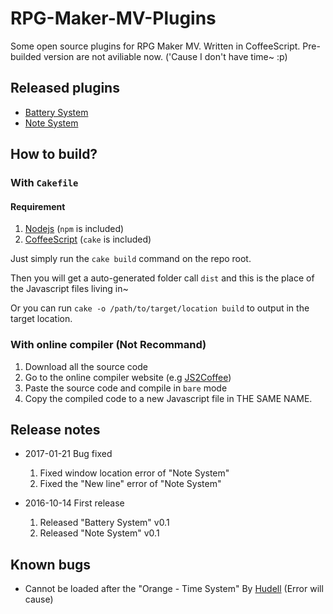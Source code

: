 # RPG-Maker-MV-Plugins
Some open source plugins for RPG Maker MV. Written in CoffeeScript.
Pre-builded version are not aviliable now. ('Cause I don't have time~ :p)

## Released plugins
  * [Battery System](/src/HRM_BatterySystem.coffee)
  * [Note System](/src/HRM_NoteSystem.coffee)

## How to build?
### With `Cakefile`
#### Requirement
  1. [Nodejs](https://nodejs.org/en/) (`npm` is included)
  2. [CoffeeScript](http://coffeescript.org/) (`cake` is included)

Just simply run the `cake build` command on the repo root.

Then you will get a auto-generated folder call `dist` and this is the place of the Javascript files living in~

Or you can run `cake -o /path/to/target/location build` to output in the target location.

### With online compiler (Not Recommand)
  1. Download all the source code
  2. Go to the online compiler website (e.g [JS2Coffee](http://js2.coffee))
  3. Paste the source code and compile in `bare` mode
  4. Copy the compiled code to a new Javascript file in THE SAME NAME.

## Release notes
  * 2017-01-21 Bug fixed
    1. Fixed window location error of "Note System"
    2. Fixed the "New line" error of "Note System"

  * 2016-10-14 First release
    1. Released "Battery System" v0.1
    2. Released "Note System" v0.1

## Known bugs
  * Cannot be loaded after the "Orange - Time System" By [Hudell](http://www.hudell.com) (Error will cause)

